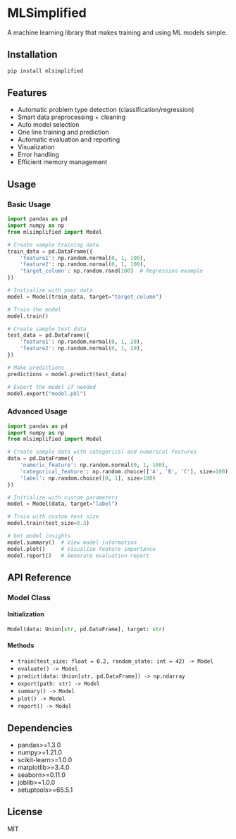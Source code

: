 # MLSimplified

A machine learning library that makes training and using ML models simple.

## Installation

```bash
pip install mlsimplified
```

## Features

- Automatic problem type detection (classification/regression)
- Smart data preprocessing + cleaning
- Auto model selection
- One line training and prediction
- Automatic evaluation and reporting
- Visualization
- Error handling
- Efficient memory management

## Usage

### Basic Usage

```python
import pandas as pd
import numpy as np
from mlsimplified import Model

# Create sample training data
train_data = pd.DataFrame({
    'feature1': np.random.normal(0, 1, 100),
    'feature2': np.random.normal(0, 1, 100),
    'target_column': np.random.rand(100)  # Regression example
})

# Initialize with your data
model = Model(train_data, target="target_column")

# Train the model
model.train()

# Create sample test data
test_data = pd.DataFrame({
    'feature1': np.random.normal(0, 1, 20),
    'feature2': np.random.normal(0, 1, 20),
})

# Make predictions
predictions = model.predict(test_data)

# Export the model if needed
model.export("model.pkl")
```

### Advanced Usage

```python
import pandas as pd
import numpy as np
from mlsimplified import Model

# Create sample data with categorical and numerical features
data = pd.DataFrame({
    'numeric_feature': np.random.normal(0, 1, 100),
    'categorical_feature': np.random.choice(['A', 'B', 'C'], size=100),
    'label': np.random.choice([0, 1], size=100)
})

# Initialize with custom parameters
model = Model(data, target="label")

# Train with custom test size
model.train(test_size=0.3)

# Get model insights
model.summary()  # View model information
model.plot()     # Visualize feature importance
model.report()   # Generate evaluation report
```

## API Reference

### Model Class

#### Initialization
```python
Model(data: Union[str, pd.DataFrame], target: str)
```

#### Methods
- `train(test_size: float = 0.2, random_state: int = 42) -> Model`
- `evaluate() -> Model`
- `predict(data: Union[str, pd.DataFrame]) -> np.ndarray`
- `export(path: str) -> Model`
- `summary() -> Model`
- `plot() -> Model`
- `report() -> Model`

## Dependencies

- pandas>=1.3.0
- numpy>=1.21.0
- scikit-learn>=1.0.0
- matplotlib>=3.4.0
- seaborn>=0.11.0
- joblib>=1.0.0
- setuptools>=65.5.1

## License

MIT 